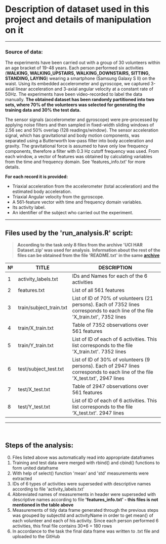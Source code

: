 # Description of dataset used in this project and details of manipulation on it
---
### Source of data:
The experiments have been carried out with a group of 30 volunteers within an age bracket of 19-48 years. Each person performed six activities (**WALKING, WALKING_UPSTAIRS, WALKING_DOWNSTAIRS, SITTING, STANDING, LAYING**) wearing a smartphone (Samsung Galaxy S II) on the waist. Using its embedded accelerometer and gyroscope, we captured 3-axial linear acceleration and 3-axial angular velocity at a constant rate of 50Hz. The experiments have been video-recorded to label the data manually. **The obtained dataset has been randomly partitioned into two sets, where 70% of the volunteers was selected for generating the training data and 30% the test data.**

The sensor signals (accelerometer and gyroscope) were pre-processed by applying noise filters and then sampled in fixed-width sliding windows of 2.56 sec and 50% overlap (128 readings/window). The sensor acceleration signal, which has gravitational and body motion components, was separated using a Butterworth low-pass filter into body acceleration and gravity. The gravitational force is assumed to have only low frequency components, therefore a filter with 0.3 Hz cutoff frequency was used. From each window, a vector of features was obtained by calculating variables from the time and frequency domain. See 'features_info.txt' for more details. 

**For each record it is provided:**
- Triaxial acceleration from the accelerometer (total acceleration) and the estimated body acceleration.
- Triaxial Angular velocity from the gyroscope. 
- A 561-feature vector with time and frequency domain variables. 
- Its activity label. 
- An identifier of the subject who carried out the experiment.
---
## Files used by the 'run_analysis.R' script:

> **According to the task only 8 files from the archive 'UCI HAR Dataset.zip' was used for analysis**.
**Information about the rest of the files can be obtained from the file 'README.txt' in the same [archive](https://d396qusza40orc.cloudfront.net/getdata%2Fprojectfiles%2FUCI%20HAR%20Dataset.zip)**


|    №   | TITLE  | DESCRIPTION |
| ------ | ------ | ------- |
| 1 | activity_labels.txt | IDs and Names for each of the 6 activities|
| 2 | features.txt | List of all 561 features |
| 3 | train/subject_train.txt | List of ID of 70% of volunteers (21 persons). Each of 7352 lines corresponds to each line of the file 'X_train.txt', 7352 lines|
| 4 | train/X_train.txt | Table of 7352 observations over 561 features|
| 5 | train/Y_train.txt | List of ID of each of 6 activities. This list corresponds to the file 'X_train.txt'. 7352 lines |
| 6 | test/subject_test.txt | List of ID of 30% of volunteers (9 persons). Each of 2947 lines corresponds to each line of the file 'X_test.txt', 2947 lines |
| 7 | test/X_test.txt | Table of 2947 observations over 561 features |
| 8 | test/Y_test.txt | List of ID of each of 6 activities. This list corresponds to the file ‘X_test.txt’. 2947 lines |
---
&nbsp;
## Steps of the analysis:
0. Files listed above was automatically read into appropriate dataframes
1. Training and test data were merged with rbind() and cbind() functions to form united dataframe
2. With help of select() function 'mean' and 'std' measurements were extracted
3. IDs of 6 types of activities were superseded with descriptive names according to file 'activity_labels.txt'
4. Abbreviated names of measurements in header were superseded with descriptive names according to file **'features_info.txt' - this files is not mentioned in the table above**
5. Measurements of tidy data frame generated through the previous steps was grouped by subjectId and activityName in order to get mean() of each volunteer and each of his activity. Since each person performed 6 activities, this final file contains 30*6 = 180 rows 
6. In accordance to the task the final data frame was written to .txt file and uploaded to the GitHub
